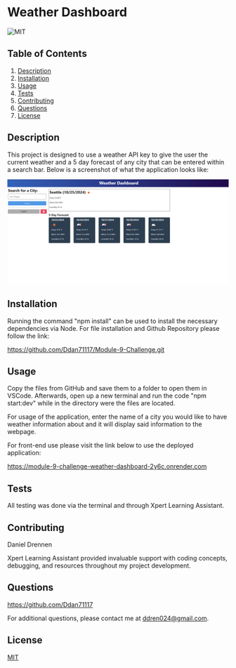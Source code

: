 # Weather Dashboard

![MIT](https://img.shields.io/badge/License-MIT-yellow.svg)

## Table of Contents

1. [Description](#description)
2. [Installation](#installation)
3. [Usage](#usage)
4. [Tests](#tests)
5. [Contributing](#contributing)
6. [Questions](#questions)
7. [License](#license)

## Description

This project is designed to use a weather API key to give the user the current weather and a 5 day forecast of any city that can be entered within a search bar. Below is a screenshot of what the application looks like:

![alt text](https://github.com/Ddan71117/Module-9-Challenge/blob/main/weather-db.PNG?raw=true)

## Installation

Running the command "npm install" can be used to install the necessary dependencies via Node. For file installation and Github Repository please follow the link:

https://github.com/Ddan71117/Module-9-Challenge.git

## Usage

Copy the files from GitHub and save them to a folder to open them in VSCode. Afterwards, open up a new terminal and run the code "npm start:dev" while in the directory were the files are located.

For usage of the application, enter the name of a city you would like to have weather information about and it will display said information to the webpage.

For front-end use please visit the link below to use the deployed application:

https://module-9-challenge-weather-dashboard-2y6c.onrender.com

    
## Tests
    
All testing was done via the terminal and through Xpert Learning Assistant.

## Contributing

Daniel Drennen


Xpert Learning Assistant provided invaluable support with coding concepts, debugging, and resources throughout my project development.

## Questions

https://github.com/Ddan71117


For additional questions, please contact me at ddren024@gmail.com.

## License

[MIT](https://opensource.org/licenses/MIT)
